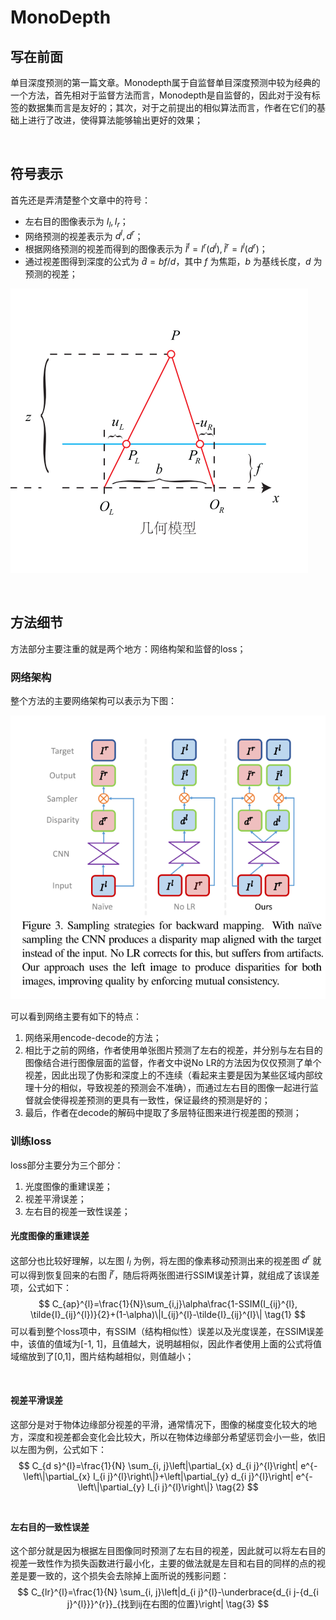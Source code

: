 # MonoDepth

## 写在前面

单目深度预测的第一篇文章。Monodepth属于自监督单目深度预测中较为经典的一个方法，首先相对于监督方法而言，Monodepth是自监督的，因此对于没有标签的数据集而言是友好的；其次，对于之前提出的相似算法而言，作者在它们的基础上进行了改进，使得算法能够输出更好的效果；

&nbsp;

## 符号表示

首先还是弄清楚整个文章中的符号：

- 左右目的图像表示为 ${I_l, I_r}$；
- 网络预测的视差表示为 $d^{l}, d^{r}$；
- 根据网络预测的视差而得到的图像表示为 $\tilde{I}^{l}=I^r(d^l), \tilde{I}^{r}=I^l(d^r)$；
- 通过视差图得到深度的公式为 $\hat{d}=bf/d$，其中 $f$ 为焦距，$b$ 为基线长度，$d$ 为预测的视差；

<img src="pictures/1.png"/>

&nbsp;

## 方法细节

方法部分主要注重的就是两个地方：网络构架和监督的loss；

### 网络架构

整个方法的主要网络架构可以表示为下图：

<img src="pictures/2.png">

可以看到网络主要有如下的特点：

1. 网络采用encode-decode的方法；
2. 相比于之前的网络，作者使用单张图片预测了左右的视差，并分别与左右目的图像结合进行图像层面的监督，作者文中说No LR的方法因为仅仅预测了单个视差，因此出现了伪影和深度上的不连续（看起来主要是因为某些区域内部纹理十分的相似，导致视差的预测会不准确），而通过左右目的图像一起进行监督就会使得视差预测的更具有一致性，保证最终的预测是好的；
3. 最后，作者在decode的解码中提取了多层特征图来进行视差图的预测；

### 训练loss

loss部分主要分为三个部分：

1. 光度图像的重建误差；
2. 视差平滑误差；
3. 左右目的视差一致性误差；

#### 光度图像的重建误差

这部分也比较好理解，以左图 $I_l$ 为例，将左图的像素移动预测出来的视差图 $d^r$ 就可以得到恢复回来的右图 $\tilde{I}^{r}$，随后将两张图进行SSIM误差计算，就组成了该误差项，公式如下：
$$
C_{ap}^{l}=\frac{1}{N}\sum_{i,j}\alpha\frac{1-SSIM(I_{ij}^{l}, \tilde{I}_{ij}^{l})}{2}+(1-\alpha)\|I_{ij}^{l}-\tilde{I}_{ij}^{l}\| \tag{1}
$$
可以看到整个loss项中，有SSIM（结构相似性）误差以及光度误差，在SSIM误差中，该值的值域为[-1, 1]，且值越大，说明越相似，因此作者使用上面的公式将值域缩放到了[0,1]，图片结构越相似，则值越小；

&nbsp;

#### 视差平滑误差

这部分是对于物体边缘部分视差的平滑，通常情况下，图像的梯度变化较大的地方，深度和视差都会变化会比较大，所以在物体边缘部分希望惩罚会小一些，依旧以左图为例，公式如下：
$$
C_{d s}^{l}=\frac{1}{N} \sum_{i, j}\left|\partial_{x} d_{i j}^{l}\right| e^{-\left\|\partial_{x} I_{i j}^{l}\right\|}+\left|\partial_{y} d_{i j}^{l}\right| e^{-\left\|\partial_{y} I_{i j}^{l}\right\|} \tag{2}
$$
&nbsp;

#### 左右目的一致性误差

这个部分就是因为根据左目图像同时预测了左右目的视差，因此就可以将左右目的视差一致性作为损失函数进行最小化，主要的做法就是左目和右目的同样的点的视差是要一致的，这个损失会去除掉上面所说的残影问题：
$$
C_{lr}^{l}=\frac{1}{N} \sum_{i, j}\left|d_{i j}^{l}-\underbrace{d_{i j-{d_{i j}^{l}}}^{r}}_{找到ij在右图的位置}\right| \tag{3}
$$
